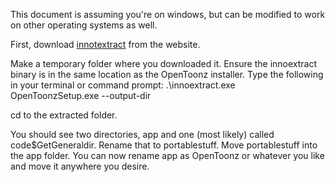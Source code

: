 This document is assuming you're on windows, but can be modified to work on other operating systems as well.

First, download [innotextract](https://constexpr.org/innoextract/) from the website.

Make a temporary folder where you downloaded it. Ensure the innoextract binary is in the same location as the OpenToonz installer.
Type the following in your terminal or command prompt:
.\innoextract.exe OpenToonzSetup.exe --output-dir <folder you made>

cd to the extracted folder.

You should see two directories, app and one (most likely) called code$GetGeneraldir. Rename that to portablestuff.
Move portablestuff into the app folder. You can now rename app as OpenToonz or whatever you like and move it anywhere you desire.
